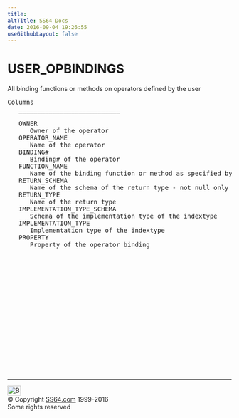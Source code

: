 ```yaml
---
title:
altTitle: SS64 Docs
date: 2016-09-04 19:26:55
useGithubLayout: false
---
```

<!-- #BeginLibraryItem "/Library/head_orad.lbi" --><!-- #EndLibraryItem --><h1>USER_OPBINDINGS </h1><p> All binding functions or methods on operators defined by the user </p> 
 
<pre>Columns
   ___________________________
 
   OWNER
      Owner of the operator
   OPERATOR_NAME
      Name of the operator
   BINDING#
      Binding# of the operator
   FUNCTION_NAME
      Name of the binding function or method as specified by the user
   RETURN_SCHEMA
      Name of the schema of the return type - not null only for ADTs
   RETURN_TYPE
      Name of the return type
   IMPLEMENTATION_TYPE_SCHEMA
      Schema of the implementation type of the indextype
   IMPLEMENTATION_TYPE
      Implementation type of the indextype
   PROPERTY
      Property of the operator binding

</pre><!-- #BeginLibraryItem "/Library/foot_orad.lbi" --><p>
<!-- oracle-footer -->
<ins class="adsbygoogle" style="display:inline-block;width:300px;height:250px" data-ad-client="ca-pub-6140977852749469" data-ad-slot="4275490898"></ins>
<script>
(adsbygoogle = window.adsbygoogle || []).push({});
</script></p>
<hr>
<div id="bl" class="footer"><a href="USER_OPBINDINGS.html#"><img src="../images/top.png" width="30" height="22" alt="Back to the Top"></a></div>
<div id="br" class="footer, tagline">© Copyright <a href="http://ss64.com/">SS64.com</a> 1999-2016<br>
Some rights reserved</div>
<!-- #EndLibraryItem -->

